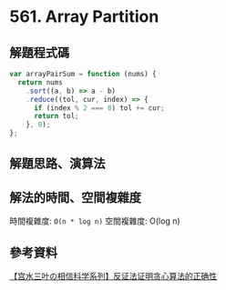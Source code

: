 # 561. Array Partition

## 解題程式碼

```javascript
var arrayPairSum = function (nums) {
  return nums
    .sort((a, b) => a - b)
    .reduce((tol, cur, index) => {
      if (index % 2 === 0) tol += cur;
      return tol;
    }, 0);
};
```

## 解題思路、演算法

## 解法的時間、空間複雜度

時間複雜度: `O(n * log n)`
空間複雜度: O(log n)

## 參考資料

[【宫水三叶の相信科学系列】反证法证明贪心算法的正确性](https://leetcode.cn/problems/array-partition/solutions/605303/jue-dui-neng-kan-dong-de-zheng-ming-fan-f7trz/)
